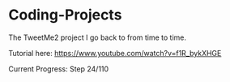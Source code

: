 # Coding-Projects
The TweetMe2 project I go back to from time to time.

Tutorial here: https://www.youtube.com/watch?v=f1R_bykXHGE

Current Progress: Step 24/110
